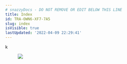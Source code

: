 ```yaml
---
# snazzyDocs - DO NOT REMOVE OR EDIT BELOW THIS LINE
title: Index
id: TRA-OWN6-XF7-7A5
slug: index
isVisible: true
lastUpdated: '2022-04-09 22:29:41'
---
```

k
<figure><img src="https://i.ibb.co/Jp6gTLs/test.png"></figure>
